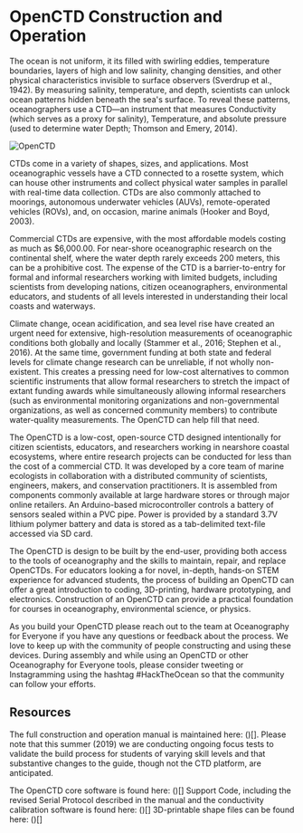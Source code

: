 # OpenCTD Construction and Operation

The ocean is not uniform, it its filled with swirling eddies, temperature boundaries, layers of high and low salinity, changing densities, and other physical characteristics invisible to surface observers (Sverdrup et al., 1942). By measuring salinity, temperature, and depth, scientists can unlock ocean patterns hidden beneath the sea's surface. To reveal these patterns, oceanographers use a CTD—an instrument that measures Conductivity (which serves as a proxy for salinity), Temperature, and absolute pressure (used to determine water Depth; Thomson and Emery, 2014). 

![OpenCTD](https://github.com/OceanographyforEveryone/OpenCTD/blob/master/Images/IMG_20190614_141121.jpg)

CTDs come in a variety of shapes, sizes, and applications. Most oceanographic vessels have a CTD connected to a rosette system, which can house other instruments and collect physical water samples in parallel with real-time data collection. CTDs are also commonly attached to moorings, autonomous underwater vehicles (AUVs), remote-operated vehicles (ROVs), and, on occasion, marine animals (Hooker and Boyd, 2003).  

Commercial CTDs are expensive, with the most affordable models costing as much as $6,000.00. For near-shore oceanographic research on the continental shelf, where the water depth rarely exceeds 200 meters, this can be a prohibitive cost. The expense of the CTD is a barrier-to-entry for formal and informal researchers working with limited budgets, including scientists from developing nations, citizen oceanographers, environmental educators, and students of all levels interested in understanding their local coasts and waterways. 

Climate change, ocean acidification, and sea level rise have created an urgent need for extensive, high-resolution measurements of oceanographic conditions both globally and locally (Stammer et al., 2016; Stephen et al., 2016). At the same time, government funding at both state and federal levels for climate change research can be unreliable, if not wholly non-existent. This creates a pressing need for low-cost alternatives to common scientific instruments that allow formal researchers to stretch the impact of extant funding awards while simultaneously allowing informal researchers (such as environmental monitoring organizations and non-governmental organizations, as well as concerned community members) to contribute water-quality measurements. The OpenCTD can help fill that need.

The OpenCTD is a low-cost, open-source CTD designed intentionally for citizen scientists, educators, and researchers working in nearshore coastal ecosystems, where entire research projects can be conducted for less than the cost of a commercial CTD. It was developed by a core team of marine ecologists in collaboration with a distributed community of scientists, engineers, makers, and conservation practitioners. It is assembled from components commonly available at large hardware stores or through major online retailers. An Arduino-based microcontroller controls a battery of sensors sealed within a PVC pipe. Power is provided by a standard 3.7V lithium polymer battery and data is stored as a tab-delimited text-file accessed via SD card. 

The OpenCTD is design to be built by the end-user, providing both access to the tools of oceanography and the skills to maintain, repair, and replace OpenCTDs. For educators looking a for novel, in-depth, hands-on STEM experience for advanced students, the process of building an OpenCTD can offer a great introduction to coding, 3D-printing, hardware prototyping, and electronics. Construction of an OpenCTD can provide a practical foundation for courses in oceanography, environmental science, or physics. 

As you build your OpenCTD please reach out to the team at Oceanography for Everyone if you have any questions or feedback about the process. We love to keep up with the community of people constructing and using these devices. During assembly and while using an OpenCTD or other Oceanography for Everyone tools, please consider tweeting or Instagramming using the hashtag #HackTheOcean so that the community can follow your efforts.

## Resources

The full construction and operation manual is maintained here: ()[]. Please note that this summer (2019) we are conducting ongoing focus tests to validate the build process for students of varying skill levels and that substantive changes to the guide, though not the CTD platform, are anticipated. 

The OpenCTD core software is found here: ()[]
Support Code, including the revised Serial Protocol described in the manual and the conductivity calibration software is found here: ()[]
3D-printable shape files can be found here: ()[]
